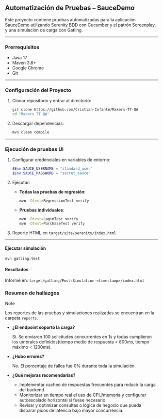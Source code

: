 ## Automatización de Pruebas – SauceDemo

Este proyecto contiene pruebas automatizadas para la aplicación SauceDemo utilizando Serenity BDD con Cucumber y el patrón Screenplay, y una simulación de carga con Gatling.

---

### Prerrequisitos

- Java 17  
- Maven 3.6+  
- Google Chrome  
- Git  

---

### Configuración del Proyecto

1. Clonar repositorio y entrar al directorio:

   ```bash
   git clone https://github.com/Cristian-Infante/Makers-TT-QA
   cd "Makers TT QA"
   ```

2. Descargar dependencias:

   ```bash
   mvn clean compile
   ```

---

### Ejecución de pruebas UI

1. Configurar credenciales en variables de entorno:

   ```powershell
   $Env:SAUCE_USERNAME = "standard_user"
   $Env:SAUCE_PASSWORD = "secret_sauce"
   ```

2. Ejecutar:

   * **Todas las pruebas de regresión**:

     ```bash
     mvn -Dtest=RegressionTest verify
     ```

   * **Pruebas individuales**:

     ```bash
     mvn -Dtest=LoginTest verify
     mvn -Dtest=PurchaseTest verify
     ```

3. Reporte HTML en `target/site/serenity/index.html`

---

#### Ejecutar simulación

```bash
mvn gatling:test
```

#### Resultados

Informe en: `target/gatling/PostsSimulation-<timestamp>/index.html`

### Resumen de hallazgos

> [!NOTE]
> Los reportes de las pruebas y simulaciones realizadas se encuentran en la carpeta `reports`.

* **¿El endpoint soportó la carga?**

    Sí. Se enviaron 100 solicitudes concurrentes en $1s$ y todas cumplieron los umbrales definidos(tiempo medio de respuesta < $800 ms$, tiempo máximo < $1200 ms$).

* **¿Hubo errores?**
  
    No. El porcentaje de fallos fue $0\%$ durante toda la simulación.

* **¿Qué mejoras recomendarías?**

    * Implementar cacheo de respuestas frecuentes para reducir la carga del backend.
    * Monitorizar en tiempo real el uso de CPU/memoria y configurar autoescalado horizontal si fuese necesario.
    * Revisar y optimizar consultas o lógica de negocio que pueda disparar picos de latencia bajo mayor concurrencia.
